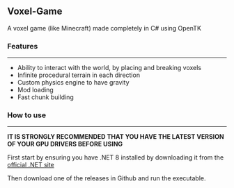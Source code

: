 Voxel-Game
---

A voxel game (like Minecraft) made completely in C# using OpenTK

### Features

---

- Ability to interact with the world, by placing and breaking voxels
- Infinite procedural terrain in each direction
- Custom physics engine to have gravity
- Mod loading
- Fast chunk building


### How to use

---

**IT IS STRONGLY RECOMMENDED THAT YOU HAVE THE LATEST VERSION OF YOUR GPU DRIVERS BEFORE USING**

First start by ensuring you have .NET 8 installed by downloading it from the [official .NET site](https://dotnet.microsoft.com/en-us/download/dotnet/8.0)

Then download one of the releases in Github and run the executable.